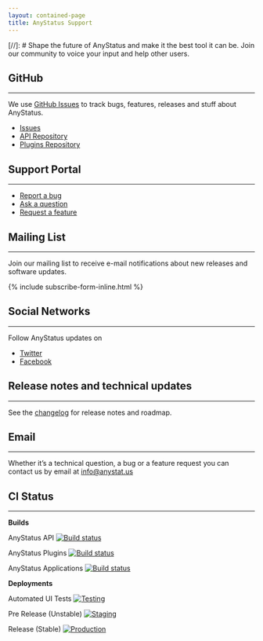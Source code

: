 ```yaml
---
layout: contained-page
title: AnyStatus Support
---
```


[//]: # Shape the future of AnyStatus and make it the best tool it can be. Join our community to voice your input and help other users.

## GitHub
--------------------

We use [GitHub Issues](https://github.com/AnyStatus/Support/issues) to track bugs, features, releases and stuff about AnyStatus.

- [Issues](https://github.com/AnyStatus/Support/issues)
- [API Repository](https://github.com/AnyStatus/API)
- [Plugins Repository](https://github.com/AnyStatus/Plugins)

## Support Portal
-----------------

- [Report a bug](https://anystatus.helprace.com/s1-general/problems)
- [Ask a question](https://anystatus.helprace.com/s1-general/questions)
- [Request a feature](https://anystatus.helprace.com/s1-general/ideas)

## Mailing List
---------------

Join our mailing list to receive e-mail notifications about new releases and software updates.

{% include subscribe-form-inline.html %}

<p></p>

## Social Networks
------------------

Follow AnyStatus updates on

- [Twitter](https://twitter.com/AnyStatusApp)
- [Facebook](https://www.facebook.com/AnyStatusApp)

## Release notes and technical updates
--------------------------------------

See the [changelog](/changelog) for release notes and roadmap.

## Email
---------

Whether it’s a technical question, a bug or a feature request you can contact us by email at [info@anystat.us](mailto:info@anystat.us)

## CI Status
---------------

**Builds**

AnyStatus API [![Build status](https://ci.appveyor.com/api/projects/status/74kcwc63k0r2ajdj?svg=true)](https://ci.appveyor.com/project/AnyStatus/api)

AnyStatus Plugins [![Build status](https://ci.appveyor.com/api/projects/status/dvn1rwrauwyq5yx6?svg=true)](https://ci.appveyor.com/project/AnyStatus/plugins)

AnyStatus Applications [![Build status](https://production.visualstudio.com/AnyStatus/_apis/build/status/Master)]()

**Deployments**

Automated UI Tests [![Testing](https://production.vsrm.visualstudio.com/_apis/public/Release/badge/fb795508-e665-4a1a-a4d6-3d1ebf6bb42b/11/14)](#)

Pre Release (Unstable) [![Staging](https://production.vsrm.visualstudio.com/_apis/public/Release/badge/fb795508-e665-4a1a-a4d6-3d1ebf6bb42b/11/23)](#)

Release (Stable) [![Production](https://production.vsrm.visualstudio.com/_apis/public/Release/badge/fb795508-e665-4a1a-a4d6-3d1ebf6bb42b/11/15)](#)
